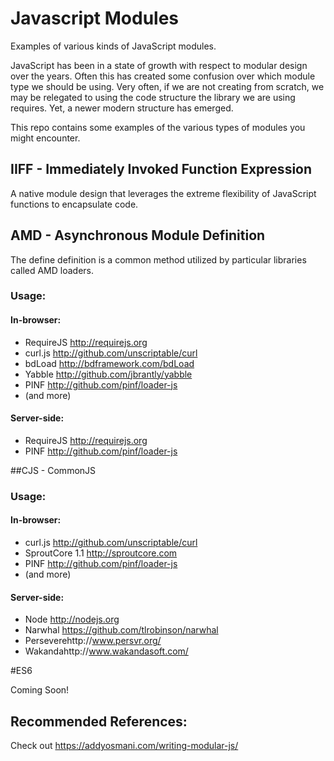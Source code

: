 # Javascript Modules
Examples of various kinds of JavaScript modules.

JavaScript has been in a state of growth with respect to modular design over the years.
Often this has created some confusion over which module type we should be using.
Very often, if we are not creating from scratch, we may be relegated to using the code structure the library we are using requires.
Yet, a newer modern structure has emerged.

This repo contains some examples of the various types of modules you might encounter.

## IIFF - Immediately Invoked Function Expression  

A native module design that leverages the extreme flexibility of JavaScript functions to encapsulate code.

## AMD - Asynchronous Module Definition

The define definition is a common method utilized by particular libraries called AMD loaders.

### Usage:

#### In-browser:
- RequireJS http://requirejs.org
- curl.js http://github.com/unscriptable/curl
- bdLoad http://bdframework.com/bdLoad
- Yabble http://github.com/jbrantly/yabble
- PINF http://github.com/pinf/loader-js
- (and more)
#### Server-side:
-  RequireJS http://requirejs.org
-  PINF http://github.com/pinf/loader-js

##CJS - CommonJS

### Usage:

#### In-browser:
- curl.js http://github.com/unscriptable/curl
- SproutCore 1.1 http://sproutcore.com
- PINF http://github.com/pinf/loader-js
- (and more)
#### Server-side:
- Node http://nodejs.org
- Narwhal https://github.com/tlrobinson/narwhal
- Perseverehttp://www.persvr.org/
- Wakandahttp://www.wakandasoft.com/


#ES6

Coming Soon!


## Recommended References:
Check out https://addyosmani.com/writing-modular-js/
